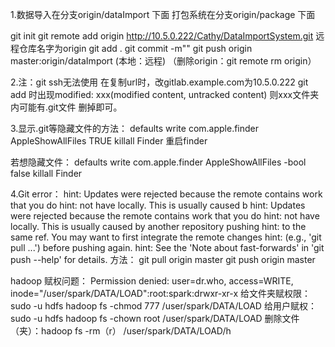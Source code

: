 1.数据导入在分支origin/dataImport 下面
打包系统在分支origin/package 下面

git init
git remote add origin http://10.5.0.222/Cathy/DataImportSystem.git 远程仓库名字为origin
git add .
git commit -m""
git push origin master:origin/dataImport  (本地：远程)
（删除origin：git remote rm origin）

2.注：git ssh无法使用 在复制url时，改gitlab.example.com为10.5.0.222
git add 时出现modified: xxx(modified content, untracked content) 则xxx文件夹内可能有.git文件 删掉即可。

3.显示.git等隐藏文件的方法：
defaults write com.apple.finder AppleShowAllFiles TRUE
killall Finder 重启finder

若想隐藏文件：
defaults write com.apple.finder AppleShowAllFiles -bool false
killall Finder 

4.Git error： hint: Updates were rejected because the remote contains work that you do hint: not have locally. This is usually caused b
hint: Updates were rejected because the remote contains work that you do
hint: not have locally. This is usually caused by another repository pushing
hint: to the same ref. You may want to first integrate the remote changes
hint: (e.g., 'git pull ...') before pushing again.
hint: See the 'Note about fast-forwards' in 'git push --help' for details.
方法： 
git pull origin master
 git push origin master


hadoop 赋权问题：
Permission denied: user=dr.who, access=WRITE, inode="/user/spark/DATA/LOAD":root:spark:drwxr-xr-x
给文件夹赋权限：sudo -u hdfs hadoop fs -chmod 777 /user/spark/DATA/LOAD
给用户赋权：sudo -u hdfs hadoop fs -chown root /user/spark/DATA/LOAD
删除文件（夹）：hadoop fs -rm（r） /user/spark/DATA/LOAD/h

